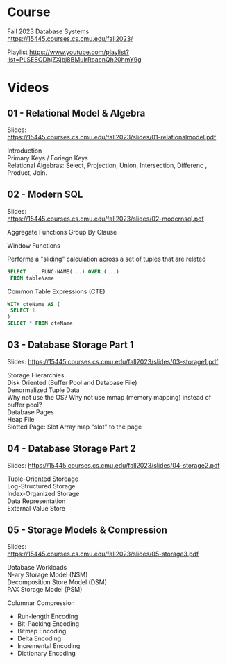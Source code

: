 # Course

Fall 2023 
Database Systems  
https://15445.courses.cs.cmu.edu/fall2023/  

Playlist
https://www.youtube.com/playlist?list=PLSE8ODhjZXjbj8BMuIrRcacnQh20hmY9g

# Videos

## 01 - Relational Model & Algebra

Slides:  
https://15445.courses.cs.cmu.edu/fall2023/slides/01-relationalmodel.pdf  

Introduction  
Primary Keys / Foriegn Keys  
Relational Algebras: Select, Projection, Union, Intersection, Differenc , Product, Join.  

## 02 - Modern SQL

Slides:   
https://15445.courses.cs.cmu.edu/fall2023/slides/02-modernsql.pdf  

Aggregate Functions
Group By Clause

Window Functions

Performs a "sliding" calculation across a set of tuples that are related
```sql
SELECT ... FUNC-NAME(...) OVER (...)
 FROM tableName
```

Common Table Expressions (CTE)

```sql
WITH cteName AS (
 SELECT 1
)
SELECT * FROM cteName
```

## 03 - Database Storage Part 1

Slides:
https://15445.courses.cs.cmu.edu/fall2023/slides/03-storage1.pdf

Storage Hierarchies  
Disk Oriented (Buffer Pool and Database File)  
Denormalized Tuple Data  
Why not use the OS? Why not use mmap (memory mapping) instead of buffer pool?  
Database Pages  
Heap File  
Slotted Page: Slot Array map "slot" to the page

## 04 - Database Storage Part 2

Slides:
https://15445.courses.cs.cmu.edu/fall2023/slides/04-storage2.pdf  

Tuple-Oriented Storeage   
Log-Structured Storage  
Index-Organized Storage  
Data Representation  
External Value Store  

## 05 - Storage Models & Compression

Slides:  
https://15445.courses.cs.cmu.edu/fall2023/slides/05-storage3.pdf

Database Workloads  
N-ary Storage Model (NSM)  
Decomposition Store Model (DSM)  
PAX Storage Model (PSM)  

Columnar Compression
- Run-length Encoding
- Bit-Packing Encoding
- Bitmap Encoding
- Delta Encoding
- Incremental Encoding
- Dictionary Encoding
